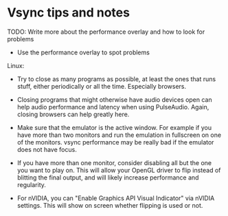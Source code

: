 # Vsync tips and notes

TODO: Write more about the performance overlay and how to look for problems

- Use the performance overlay to spot problems

Linux:

- Try to close as many programs as possible, at least the ones that runs stuff, either periodically or all the time. Especially browsers.

- Closing programs that might otherwise have audio devices open can help audio performance and latency when using PulseAudio. Again, closing browsers can help greatly here.

- Make sure that the emulator is the active window. For example if you have more than two monitors and run the emulation in fullscreen on one of the monitors. vsync performance may be really bad if the emulator does not have focus.

- If you have more than one monitor, consider disabling all but the one you want to play on. This will allow your OpenGL driver to flip instead of blitting the final output, and will likely increase performance and regularity.

- For nVIDIA, you can "Enable Graphics API Visual Indicator" via nVIDIA settings. This will show on screen whether flipping is used or not.
